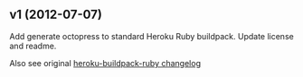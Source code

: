 ## v1 (2012-07-07)
Add generate octopress to standard Heroku Ruby buildpack. Update license and readme.

Also see original [heroku-buildpack-ruby changelog][1]

[1]: https://github.com/heroku/heroku-buildpack-ruby/blob/master/CHANGELOG.md
